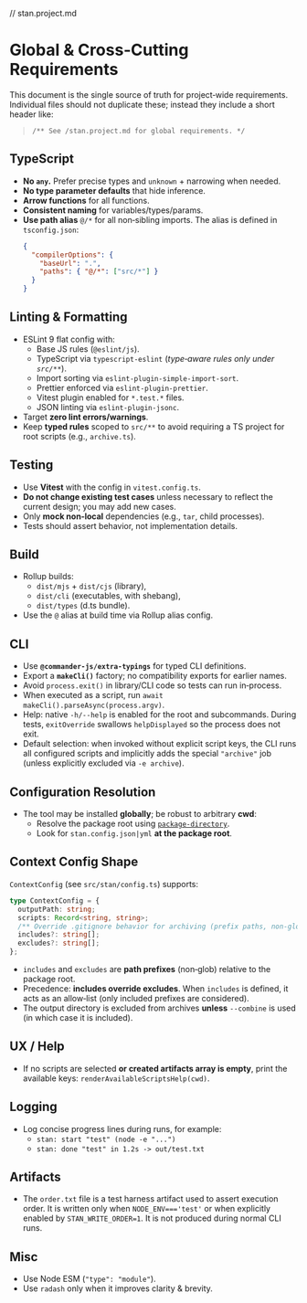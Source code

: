 // stan.project.md

# Global & Cross‑Cutting Requirements

This document is the single source of truth for project‑wide requirements. Individual files should not duplicate these; instead they include a short header like:

> `/** See /stan.project.md for global requirements. */`

## TypeScript

- **No `any`.** Prefer precise types and `unknown` + narrowing when needed.
- **No type parameter defaults** that hide inference.
- **Arrow functions** for all functions.
- **Consistent naming** for variables/types/params.
- **Use path alias** `@/*` for all non‑sibling imports. The alias is defined in `tsconfig.json`:
  ```json
  {
    "compilerOptions": {
      "baseUrl": ".",
      "paths": { "@/*": ["src/*"] }
    }
  }
  ```

## Linting & Formatting

- ESLint 9 flat config with:
  - Base JS rules (`@eslint/js`).
  - TypeScript via `typescript-eslint` (_type‑aware rules only under `src/**`_).
  - Import sorting via `eslint-plugin-simple-import-sort`.
  - Prettier enforced via `eslint-plugin-prettier`.
  - Vitest plugin enabled for `*.test.*` files.
  - JSON linting via `eslint-plugin-jsonc`.
- Target **zero lint errors/warnings**.
- Keep **typed rules** scoped to `src/**` to avoid requiring a TS project for root scripts (e.g., `archive.ts`).

## Testing

- Use **Vitest** with the config in `vitest.config.ts`.
- **Do not change existing test cases** unless necessary to reflect the current design; you may add new cases.
- Only **mock non‑local** dependencies (e.g., `tar`, child processes).
- Tests should assert behavior, not implementation details.

## Build

- Rollup builds:
  - `dist/mjs` + `dist/cjs` (library),
  - `dist/cli` (executables, with shebang),
  - `dist/types` (d.ts bundle).
- Use the `@` alias at build time via Rollup alias config.

## CLI

- Use **`@commander-js/extra-typings`** for typed CLI definitions.
- Export a **`makeCli()`** factory; no compatibility exports for earlier names.
- Avoid `process.exit()` in library/CLI code so tests can run in‑process.
- When executed as a script, run `await makeCli().parseAsync(process.argv)`.
- Help: native `-h/--help` is enabled for the root and subcommands. During tests, `exitOverride` swallows `helpDisplayed` so the process does not exit.
- Default selection: when invoked without explicit script keys, the CLI runs all configured scripts and implicitly adds the special `"archive"` job (unless explicitly excluded via `-e archive`).

## Configuration Resolution

- The tool may be installed **globally**; be robust to arbitrary **cwd**:
  - Resolve the package root using [`package-directory`](https://www.npmjs.com/package/package-directory).
  - Look for `stan.config.json|yml` **at the package root**.

## Context Config Shape

`ContextConfig` (see `src/stan/config.ts`) supports:

```ts
type ContextConfig = {
  outputPath: string;
  scripts: Record<string, string>;
  /** Override .gitignore behavior for archiving (prefix paths, non‑globbing). */
  includes?: string[];
  excludes?: string[];
};
```

- `includes` and `excludes` are **path prefixes** (non‑glob) relative to the package root.
- Precedence: **includes override excludes**. When `includes` is defined, it acts as an allow‑list (only included prefixes are considered).
- The output directory is excluded from archives **unless** `--combine` is used (in which case it is included).

## UX / Help

- If no scripts are selected **or created artifacts array is empty**, print the available keys:
  `renderAvailableScriptsHelp(cwd)`.

## Logging

- Log concise progress lines during runs, for example:
  - `stan: start "test" (node -e "...")`
  - `stan: done "test" in 1.2s -> out/test.txt`

## Artifacts

- The `order.txt` file is a test harness artifact used to assert execution order. It is written only when `NODE_ENV==='test'` or when explicitly enabled by `STAN_WRITE_ORDER=1`. It is not produced during normal CLI runs.

## Misc

- Use Node ESM (`"type": "module"`).
- Use `radash` only when it improves clarity & brevity.
